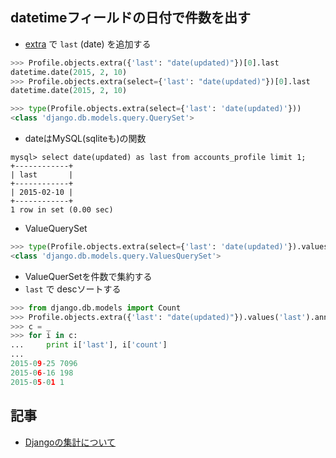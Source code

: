 ## datetimeフィールドの日付で件数を出す
- [extra](https://docs.djangoproject.com/en/1.8/ref/models/querysets/#django.db.models.query.QuerySet.extra) で `last` (date) を追加する

~~~py
>>> Profile.objects.extra({'last': "date(updated)"})[0].last
datetime.date(2015, 2, 10)
>>> Profile.objects.extra(select={'last': "date(updated)"})[0].last
datetime.date(2015, 2, 10)
~~~

~~~py
>>> type(Profile.objects.extra(select={'last': 'date(updated)'}))
<class 'django.db.models.query.QuerySet'>
~~~


- dateはMySQL(sqliteも)の関数

~~~
mysql> select date(updated) as last from accounts_profile limit 1;
+------------+
| last       |
+------------+
| 2015-02-10 |
+------------+
1 row in set (0.00 sec)
~~~

- ValueQuerySet

~~~py
>>> type(Profile.objects.extra(select={'last': 'date(updated)'}).values('last'))
<class 'django.db.models.query.ValuesQuerySet'>
~~~

- ValueQuerSetを件数で集約する
- `last` で descソートする

~~~py
>>> from django.db.models import Count
>>> Profile.objects.extra({'last': "date(updated)"}).values('last').annotate(count=Count('id')).order_by('-last')
>>> c = _
>>> for i in c:
...     print i['last'], i['count']
...
2015-09-25 7096
2015-06-16 198
2015-05-01 1
~~~

## 記事

- [Djangoの集計について](http://note.crohaco.net/2014/django-aggregate/)
